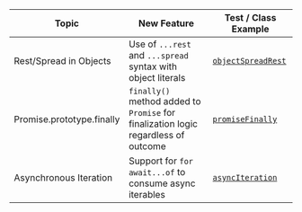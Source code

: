 | Topic                     | New Feature                                                                        | Test / Class Example                                 |
|---------------------------|------------------------------------------------------------------------------------|------------------------------------------------------|
| Rest/Spread in Objects    | Use of `...rest` and `...spread` syntax with object literals                       | [`objectSpreadRest`](./features/objectSpreadRest.js) |
| Promise.prototype.finally | `finally()` method added to `Promise` for finalization logic regardless of outcome | [`promiseFinally`](./features/promiseFinally.js)     |
| Asynchronous Iteration    | Support for `for await...of` to consume async iterables                            | [`asyncIteration`](./features/asyncIteration.js)     |
